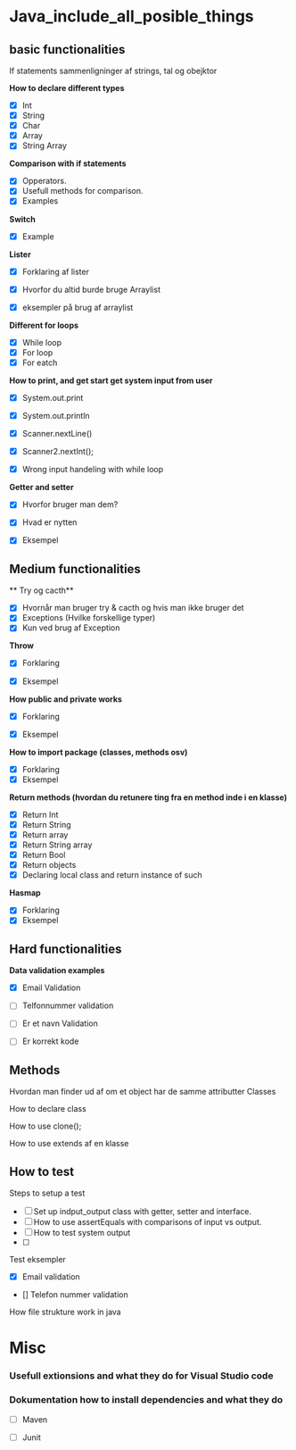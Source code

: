 # Java_include_all_posible_things




## basic functionalities
If statements sammenligninger af strings, tal og obejktor


**How to declare different types**
- [x] Int
- [x] String
- [x] Char
- [x] Array
- [x] String Array

**Comparison with if statements**

- [x] Opperators.
- [x] Usefull methods for comparison.
- [x] Examples

**Switch**
- [x] Example

**Lister**
  - [x] Forklaring af lister
  - [x] Hvorfor du altid burde bruge Arraylist
  - [x] eksempler på brug af arraylist


**Different for loops**
- [x] While loop
- [x] For loop
- [x] For eatch 

**How to print, and get start get system input from user**
- [x] System.out.print
- [x] System.out.println
- [x] Scanner.nextLine()
- [x] Scanner2.nextInt();
- [x] Wrong input handeling with while loop
 

**Getter and setter**
- [x] Hvorfor bruger man dem?
- [x] Hvad er nytten
- [x] Eksempel


 ## Medium functionalities
** Try og cacth**
- [x] Hvornår man bruger try & cacth og hvis man ikke bruger det
- [x] Exceptions (Hvilke forskellige typer)
- [x] Kun ved brug af Exception
  
**Throw**
- [x] Forklaring
- [x] Eksempel


**How public and private works**
- [x] Forklaring
- [x] Eksempel


**How to import package (classes, methods osv)**
- [x] Forklaring
- [x] Eksempel

**Return methods (hvordan du retunere ting fra en method inde i en klasse)**
- [x] Return Int
- [x] Return String
- [x] Return array
- [x] Return String array
- [x] Return Bool
- [x] Return objects
- [x] Declaring local class and return instance of such
   
**Hasmap**
- [x] Forklaring
- [x] Eksempel

## Hard functionalities

**Data validation examples**

- [x] Email Validation
- [ ] Telfonnummer validation
- [ ] Er et navn Validation
- [ ] Er korrekt kode







## Methods 

Hvordan man finder ud af om et object har de samme attributter
Classes

How to declare class

How to use clone();

How to use extends af en klasse


## How to test



Steps to setup a test 
- [ ] Set up indput_output class with getter, setter and interface.
- [ ] How to use assertEquals with comparisons of input vs output.
- [ ] How to test system output
- [ ] 


Test eksempler
- [x] Email validation
- [] Telefon nummer validation






How file strukture work in java




# Misc

### Usefull  extionsions and what they do for Visual Studio code



### Dokumentation how to install dependencies and what they do
- [ ] Maven
- [ ] Junit







